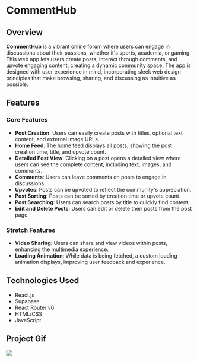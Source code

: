 # CommentHub

## Overview
**CommentHub** is a vibrant online forum where users can engage in discussions about their passions, whether it's sports, academia, or gaming. This web app lets users create posts, interact through comments, and upvote engaging content, creating a dynamic community space. The app is designed with user experience in mind, incorporating sleek web design principles that make browsing, sharing, and discussing as intuitive as possible.

## Features

### Core Features
- **Post Creation**: Users can easily create posts with titles, optional text content, and external image URLs.
- **Home Feed**: The home feed displays all posts, showing the post creation time, title, and upvote count.
- **Detailed Post View**: Clicking on a post opens a detailed view where users can see the complete content, including text, images, and comments.
- **Comments**: Users can leave comments on posts to engage in discussions.
- **Upvotes**: Posts can be upvoted to reflect the community's appreciation.
- **Post Sorting**: Posts can be sorted by creation time or upvote count.
- **Post Searching**: Users can search posts by title to quickly find content.
- **Edit and Delete Posts**: Users can edit or delete their posts from the post page.

### Stretch Features
- **Video Sharing**: Users can share and view videos within posts, enhancing the multimedia experience.
- **Loading Animation**: While data is being fetched, a custom loading animation displays, improving user feedback and experience.

## Technologies Used
- React.js
- Supabase
- React Router v6
- HTML/CSS
- JavaScript

## Project Gif
<img src="FinalProject2.gif">

